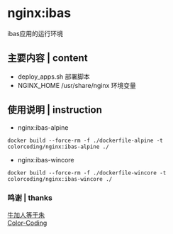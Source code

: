 # nginx:ibas
ibas应用的运行环境

## 主要内容 | content
* deploy_apps.sh                      部署脚本
* NGINX_HOME /usr/share/nginx         环境变量

## 使用说明 | instruction
* nginx:ibas-alpine
~~~
docker build --force-rm -f ./dockerfile-alpine -t colorcoding/nginx:ibas-alpine ./
~~~
* nginx:ibas-wincore
~~~
docker build --force-rm -f ./dockerfile-wincore -t colorcoding/nginx:ibas-wincore ./
~~~

### 鸣谢 | thanks
[牛加人等于朱](http://baike.baidu.com/view/1769.htm "NiurenZhu")<br>
[Color-Coding](http://colorcoding.org/ "咔啦工作室")<br>

